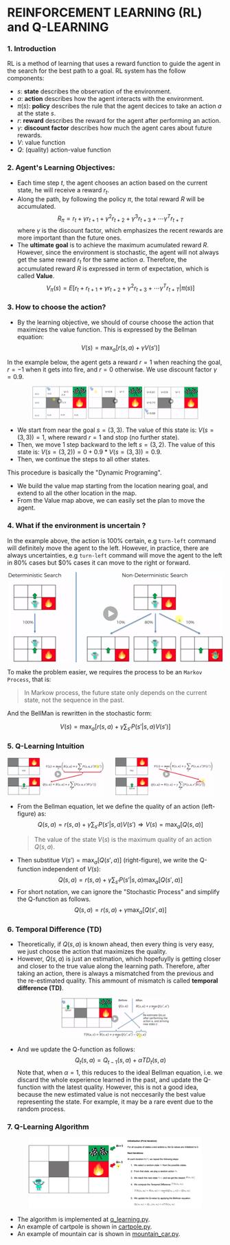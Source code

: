 # REINFORCEMENT LEARNING (RL) and Q-LEARNING

### 1. Introduction
RL is a method of learning that uses a reward function to guide the agent in the search for the best path to a goal. 
RL system has the follow components:
+ $s$: **state** describes the observation of the environment. 
+ $a$: **action** describes how the agent interacts with the environment.
+ $\pi(s)$: **policy** describes the rule that the agent decices to take an action $a$ at the state $s$.
+ $r$: **reward** describes the reward for the agent after performing an action.
+ $\gamma$: **discount factor** describes how much the agent cares about future rewards.
+ $V$: value function 
+ $Q$: (quality) action-value function

### 2. Agent's Learning Objectives: 
+ Each time step $t$, the agent chooses an action based on the current state, he will receive a reward $r_t$.
+ Along the path, by following the policy $\pi$, the total reward $R$ will be accumulated.
    $$R_{\pi} = r_t + \gamma r_{t+1} + \gamma^2 r_{t+2} + \gamma^3 r_{t+3} + \cdots \gamma^T r_{t+T}$$
  where $\gamma$ is the discount factor, which emphasizes the recent rewards are more important than the future ones.  
+ The **ultimate goal** is to achieve the maximum acumulated reward $R$. However, since the environment is stochastic, the agent will not always get the same reward $r_t$ for the same action $a$. Therefore, the accumulated reward $R$ is expressed in term of expectation, which is called **Value**.
    $$V_{\pi}(s) = E[r_t + r_{t+1} + \gamma r_{t+2} + \gamma^2 r_{t+3} + \cdots \gamma^T r_{t+T}|\pi(s)]$$

### 3. How to choose the action?
+  By the learning objective, we should of course choose the action that maximizes the value function. This is expressed by the Bellman equation:
    $$V(s) = \max_a[r(s,a) + \gamma V(s')]$$

In the example below, the agent gets a reward $r=1$ when reaching the goal, $r=-1$ when it gets into fire, and $r=0$ otherwise. We use discount factor $\gamma=0.9$. 
<p align="middle">
  <img src="Fig/F2a.png" width="25%" /> 
  <img src="Fig/F2b.png" width="25%" /> 
  <img src="Fig/F2c.png" width="25%" />
</p>

+ We start from near the goal $s=(3,3)$. The value of this state is: $V(s=(3,3)) = 1$, where reward $r=1$ and stop (no further state).
+ Then, we move 1 step backward to the left $s=(3,2)$. The value of this state is: $V(s=(3,2)) = 0 + 0.9*V(s=(3,3))=0.9$.
+ Then, we continue the steps to all other states. 

This procedure is basically the "Dynamic Programing".
+ We build the value map starting from the location nearing goal, and extend to all the other location in the map.
+ From the Value map above, we can easily set the plan to move the agent. 

### 4. What if the environment is uncertain ? 
In the example above, the action is 100% certain, e.g `turn-left` command will definitely move the agent to the left. However, in practice, there are always uncertainties, e.g `turn-left` command will move the agent to the left in 80% cases but $0% cases it can move to the right or forward.
<p align="middle">
  <img src="Fig/F3.png" align="middle" $$width="60%" /> 
</p>

To make the problem easier, we requires the process to be an `Markov Process`, that is:

> In Markow process, the future state only depends on the current state, not the sequence in the past.

And the BellMan is rewritten in the stochastic form:

$$V(s) = \max_a[r(s,a) + \gamma \sum_{s'} P(s'|s,a) V(s')]$$

### 5. Q-Learning Intuition

<p align="middle">
  <img src="Fig/Bellman-1.png" align="left" width="45%" /> 
  <img src="Fig/Bellman-2.png" width="45%" /> 
</p>

+ From the Bellman equation, let we define the quality of an action (left-figure) as:
  $$Q(s,a) = r(s,a) + \gamma \sum_{s'} P(s'|s,a) V(s') \Rightarrow V(s) = \max_a[Q(s,a)]$$
  > The value of the state $V(s)$ is the maximum quality of an action $Q(s,a)$.
+ Then substitue $V(s') = \max_a[Q(s',a)]$ (right-figure), we write the Q-function  independent of $V(s)$: 
  $$Q(s,a) = r(s,a) + \gamma \sum_{s'} P(s'|s,a) \max_a[Q(s',a)]$$
+ For short notation, we can ignore the "Stochastic Process" and simplify the Q-function as follows.
  $$Q(s,a) = r(s,a) + \gamma \max_a[Q(s',a)]$$ 

### 6. Temporal Difference (TD)
+ Theoretically, if $Q(s,a)$ is known ahead, then every thing is very easy, we just choose the action that maximizes the quality.
+ However, $Q(s,a)$ is just an estimation, which hopefuylly is getting closer and closer to the true value along the learning path. Therefore, after taking an action, there is always a mismatched from the previous and the re-estimated quality. This ammount of mismatch is called **temporal difference (TD)**.
<p align="middle">
  <img src="Fig/TempDiff.png" width="50%" /> 
</p>

+ And we update the Q-function as follows:
  $$Q_t(s,a) = Q_{t-1}(s,a) + \alpha TD_t(s,a)$$
  Note that, when $\alpha=1$, this reduces to the ideal Bellman equation, i.e. we discard the whole experience learned in the past, and update the Q-function with the latest quality.  However, this is not a good idea, because the new estimated value is not neccesarily the best value representing the state. For example, it may be a rare event due to the random process.   


### 7. Q-Learning Algorithm
<p align="middle">
  <img src="Fig/Q-Learning.png" width="80%" /> 
</p>

+ The algorithm is implemented at [q_learning.py](q_learning.py).
+ An example of cartpole is shown in [cartpole.py](cartpole.py).
+ An example of mountain car is shown in [mountain_car.py](mountain_car.py).






    